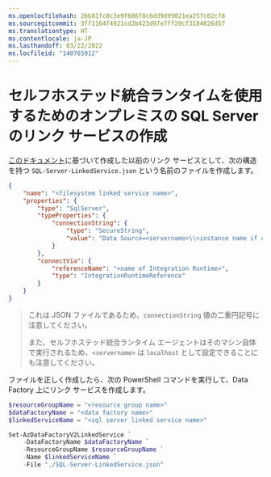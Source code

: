 ```yaml
---
ms.openlocfilehash: 26b81fc0c3e9f686f8c6dd9d99021ea25fc02cf8
ms.sourcegitcommit: 3ff1164f4921cd2b423d97e7ff29cf3184026d57
ms.translationtype: HT
ms.contentlocale: ja-JP
ms.lasthandoff: 03/22/2022
ms.locfileid: "140765912"
---
```

# <a name="creating-the-on-premises-sql-server-linked-service-to-use-the-self-hosted-integration-runtime"></a>セルフホステッド統合ランタイムを使用するためのオンプレミスの SQL Server のリンク サービスの作成

[このドキュメント](https://docs.microsoft.com/en-us/azure/data-factory/connector-sql-server#linked-service-properties)に基づいて作成した以前のリンク サービスとして、次の構造を持つ `SQL-Server-LinkedService.json` という名前のファイルを作成します。

```json
{
    "name": "<filesystem linked service name>",
    "properties": {
        "type": "SqlServer",
        "typeProperties": {
            "connectionString": {
                "type": "SecureString",
                "value": "Data Source=<servername>\\<instance name if using named instance>;Initial Catalog=<databasename>;Integrated Security=False;User ID=<username>;Password=<password>;"
            }
        },
        "connectVia": {
            "referenceName": "<name of Integration Runtime>",
            "type": "IntegrationRuntimeReference"
        }
    }
}
```

> これは JSON ファイルであるため、`connectionString` 値の二重円記号に注意してください。
>
> また、セルフホステッド統合ランタイム エージェントはそのマシン自体で実行されるため、`<servername>` は `localhost` として設定できることにも注意してください。

ファイルを正しく作成したら、次の PowerShell コマンドを実行して、Data Factory 上にリンク サービスを作成します。

```powershell
$resourceGroupName = "<resource group name>"
$dataFactoryName = "<data factory name>"
$linkedServiceName = "<sql server linked service name>"

Set-AzDataFactoryV2LinkedService `
    -DataFactoryName $dataFactoryName `
    -ResourceGroupName $resourceGroupName `
    -Name $linkedServiceName `
    -File "./SQL-Server-LinkedService.json"
```